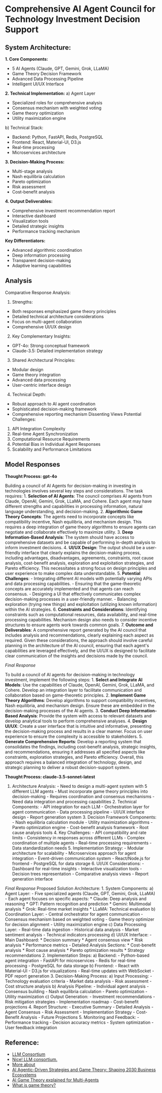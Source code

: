 # Comprehensive AI Agent Council for Technology Investment Decision Support
## System Architecture:
**1. Core Components:**
- 5 AI Agents (Claude, GPT, Gemini, Grok, LLaMA)
- Game Theory Decision Framework
- Advanced Data Processing Pipeline
- Intelligent UI/UX Interface

**2. Technical Implementation:**
a) Agent Layer
- Specialized roles for comprehensive analysis
- Consensus mechanism with weighted voting
- Game theory optimization
- Utility maximization engine

b) Technical Stack:
- Backend: Python, FastAPI, Redis, PostgreSQL
- Frontend: React, Material-UI, D3.js
- Real-time processing
- Microservices architecture

**3. Decision-Making Process:**
- Multi-stage analysis
- Nash equilibria calculation
- Pareto optimization
- Risk assessment
- Cost-benefit analysis

**4. Output Deliverables:**
- Comprehensive investment recommendation report
- Interactive dashboard
- Visualization tools
- Detailed strategic insights
- Performance tracking mechanism

**Key Differentiators:**
- Advanced algorithmic coordination
- Deep information processing
- Transparent decision-making
- Adaptive learning capabilities

## Analysis
Comparative Response Analysis:
1. Strengths:
- Both responses emphasized game theory principles
- Detailed technical architecture considerations
- Focus on multi-agent collaboration
- Comprehensive UI/UX design

2. Key Complementary Insights:
- GPT-4o: Strong conceptual framework
- Claude-3.5: Detailed implementation strategy

3. Shared Architectural Principles:
- Modular design
- Game theory integration
- Advanced data processing
- User-centric interface design

4. Technical Depth:
- Robust approach to AI agent coordination
- Sophisticated decision-making framework
- Comprehensive reporting mechanism
Dissenting Views
Potential Challenges:
1. API Integration Complexity
2. Real-time Agent Synchronization
3. Computational Resource Requirements
4. Potential Bias in Individual Agent Responses
5. Scalability and Performance Limitations

## Model Responses
**Thought Process: gpt-4o**

Building a council of AI Agents for decision-making in investing in technologies involves several key steps and considerations. The task requires: 1. **Selection of AI Agents**: The council comprises AI agents from Claude, OpenAI, Gemini, Grok, LLaMA, and Cohere. Each agent may have different strengths and capabilities in processing information, natural language understanding, and decision-making. 2. **Algorithmic Game Theory Concepts**: The agents need to incorporate concepts like compatibility incentive, Nash equilibria, and mechanism design. This requires a deep integration of game theory algorithms to ensure agents can negotiate and collaborate effectively to maximize utility. 3. **Deep Information-Based Analysis**: The system should have access to comprehensive datasets and be capable of performing in-depth analysis to inform investment decisions. 4. **UI/UX Design**: The output should be a user-friendly interface that clearly explains the decision-making process, including advantages, disadvantages, agreements, constraints, root cause analysis, cost-benefit analysis, exploration and exploitation strategies, and Pareto efficiency. This necessitates a strong focus on design principles and user experience to make complex data understandable. 5. **Potential Challenges**: - Integrating different AI models with potentially varying APIs and data processing capabilities. - Ensuring that the game-theoretic concepts are accurately implemented and that agents can reach consensus. - Designing a UI that effectively communicates complex decision-making processes in a user-friendly manner. - Balancing exploration (trying new things) and exploitation (utilizing known information) within the AI strategies. 6. **Constraints and Considerations**: Identifying constraints such as computational resources, data availability, and real-time processing capabilities. Mechanism design also needs to consider incentive structures to ensure agents work towards common goals. 7. **Outcome and Deliverables**: A comprehensive report generated by the AI council that includes analysis and recommendations, clearly explaining each aspect as required. Given these considerations, the approach should involve careful planning in the architecture of the AI council, ensuring that each agent's capabilities are leveraged effectively, and the UI/UX is designed to facilitate clear communication of the insights and decisions made by the council.

*Final Response*

To build a council of AI agents for decision-making in technology investment, implement the following steps: 1. **Select and Integrate AI Models**: Use the capabilities of Claude, OpenAI, Gemini, Grok, LLaMA, and Cohere. Develop an integration layer to facilitate communication and collaboration based on game-theoretic principles. 2. **Implement Game Theory Algorithms**: Develop algorithms to support compatibility incentives, Nash equilibria, and mechanism design. Ensure these are embedded in the decision-making processes of the AI agents. 3. **Conduct Deep Information-Based Analysis**: Provide the system with access to relevant datasets and develop analytical tools to perform comprehensive analyses. 4. **Design UI/UX**: Create a user interface that is intuitive and informative, presenting the decision-making process and results in a clear manner. Focus on user experience to ensure the complexity is accessible to stakeholders. 5. **Generate Comprehensive Reports**: Develop a reporting system that consolidates the findings, including cost-benefit analysis, strategic insights, and recommendations, ensuring it addresses all specified aspects like constraints, exploration strategies, and Pareto efficiency. Overall, this approach requires a balanced integration of technology, design, and strategic planning to deliver a robust decision-support system.

**Thought Process: claude-3.5-sonnet-latest**
1. Architecture Analysis: - Need to design a multi-agent system with 5 different LLM agents - Must incorporate game theory principles into decision-making - Requires coordination and consensus mechanisms - Need data integration and processing capabilities 2. Technical Components: - API integration for each LLM - Orchestration layer for agent communication - Data processing pipeline - UI/UX interface design - Report generation system 3. Decision Framework Components: - Nash equilibria calculation module - Utility maximization algorithms - Pareto optimization engine - Cost-benefit analysis framework - Root cause analysis tools 4. Key Challenges: - API compatibility and rate limits - Consistency in responses across different LLMs - Complex coordination of multiple agents - Real-time processing requirements - Data standardization needs 5. Implementation Strategy: - Modular architecture for scalability - Microservices approach for agent integration - Event-driven communication system - React/Node.js for frontend - PostgreSQL for data storage 6. UI/UX Considerations: - Dashboard for real-time insights - Interactive visualization tools - Decision trees representation - Comparative analysis views - Report generation interface

*Final Response*
Proposed Solution Architecture: 1. System Components: a) Agent Layer: - Five specialized agents (Claude, GPT, Gemini, Grok, LLaMA) - Each agent focuses on specific aspects: * Claude: Deep analysis and reasoning * GPT: Pattern recognition and prediction * Gemini: Multimodal analysis * Grok: Real-time market insights * LLaMA: Technical evaluation b) Coordination Layer: - Central orchestrator for agent communication - Consensus mechanism based on weighted voting - Game theory optimizer for decision alignment - Utility maximization engine c) Data Processing Layer: - Real-time data ingestion - Historical data analysis - Market sentiment analysis - Technical indicators processing d) UI/UX Interface: - Main Dashboard: * Decision summary * Agent consensus view * Risk analysis * Performance metrics - Detailed Analysis Sections: * Cost-benefit analysis * Root cause analysis * Pareto optimization results * Strategy recommendations 2. Implementation Steps: a) Backend: - Python-based agent integration - FastAPI for microservices - Redis for real-time processing - PostgreSQL for data storage b) Frontend: - React with Material-UI - D3.js for visualizations - Real-time updates with WebSocket - PDF report generation 3. Decision-Making Process: a) Input Processing: - Technology evaluation criteria - Market data analysis - Risk assessment - Cost structure analysis b) Analysis Pipeline: - Individual agent analysis - Consensus building - Nash equilibria calculation - Pareto optimization - Utility maximization c) Output Generation: - Investment recommendations - Risk mitigation strategies - Implementation roadmap - Cost-benefit projections 4. Report Structure: - Executive Summary - Detailed Analysis - Agent Consensus - Risk Assessment - Implementation Strategy - Cost-Benefit Analysis - Future Projections 5. Monitoring and Feedback: - Performance tracking - Decision accuracy metrics - System optimization - User feedback integration

## Reference:
- [LLM Consortium](https://llm-consortium.rnikhil.com/)
- [Nice! LLM consortium.](https://x.com/karpathy/status/1870692546969735361)
- [More about](https://rnikhil.com/about)
- [AI Agentic-Driven Strategies and Game Theory: Shaping 2030 Business Ecosystems](https://medium.com/@oracle_43885/ai-agentic-system-and-game-theory-a-roadmap-for-2030-business-ecosystems-success-8cc4e16547b8)
- [AI Game Theory explained for Multi-Agents](https://www.youtube.com/watch?v=rC-ee5LAkM4)
- [What is game theory?](https://klu.ai/glossary/game-theory)
